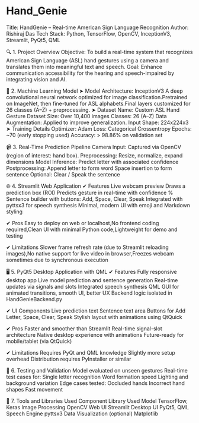 # Hand_Genie
Title: HandGenie – Real-time American Sign Language Recognition
Author: Rishiraj Das
Tech Stack: Python, TensorFlow, OpenCV, InceptionV3, Streamlit, PyQt5, QML

🔍 1. Project Overview
Objective:
To build a real-time system that recognizes American Sign Language (ASL) hand gestures using a camera and translates them into meaningful text and speech.
Goal:
Enhance communication accessibility for the hearing and speech-impaired by integrating vision and AI.

🧠 2. Machine Learning Model
➤ Model Architecture: InceptionV3
A deep convolutional neural network optimized for image classification.Pretrained on ImageNet, then fine-tuned for ASL alphabets.Final layers customized for 26 classes (A–Z) + preprocessing.
➤ Dataset
Name: Custom ASL Hand Gesture Dataset
Size: Over 10,400 images
Classes: 26 (A–Z)
Data Augmentation: Applied to improve generalization.
Input Shape: 224x224x3
➤ Training Details
Optimizer: Adam
Loss: Categorical Crossentropy
Epochs: ~70 (early stopping used)
Accuracy: > 98.86% on validation set

📹 3. Real-Time Prediction Pipeline
Camera Input: Captured via OpenCV (region of interest: hand box).
Preprocessing: Resize, normalize, expand dimensions
Model Inference: Predict letter with associated confidence
Postprocessing:
Append letter to form word
Space insertion to form sentence
Optional: Clear / Speak the sentence

🌐 4. Streamlit Web Application
✔ Features
Live webcam preview
Draws a prediction box (ROI)
Predicts gesture in real-time with confidence %
Sentence builder with buttons: Add, Space, Clear, Speak
Integrated with pyttsx3 for speech synthesis
Minimal, modern UI with emoji and Markdown styling

✔ Pros
Easy to deploy on web or localhost,No frontend coding required,Clean UI with minimal Python code,Lightweight for demo and testing

✔ Limitations
Slower frame refresh rate (due to Streamlit reloading images),No native support for live video in browser,Freezes webcam sometimes due to synchronous execution

🖥️ 5. PyQt5 Desktop Application with QML
✔ Features
Fully responsive desktop app
Live model prediction and sentence generation
Real-time updates via signals and slots
Integrated speech synthesis
QML GUI for animated transitions, smooth UI, better UX
Backend logic isolated in HandGenieBackend.py

✔ UI Components
Live prediction text
Sentence text area
Buttons for Add Letter, Space, Clear, Speak
Stylish layout with animations using QtQuick

✔ Pros
Faster and smoother than Streamlit
Real-time signal-slot architecture
Native desktop experience with animations
Future-ready for mobile/tablet (via QtQuick)

✔ Limitations
Requires PyQt and QML knowledge
Slightly more setup overhead
Distribution requires PyInstaller or similar

🧪 6. Testing and Validation
Model evaluated on unseen gestures
Real-time test cases for:
Single letter recognition
Word formation speed
Lighting and background variation
Edge cases tested:
Occluded hands
Incorrect hand shapes
Fast movement

🧰 7. Tools and Libraries Used
Component	Library Used
Model	TensorFlow, Keras
Image Processing	OpenCV
Web UI	Streamlit
Desktop UI	PyQt5, QML
Speech Engine	pyttsx3
Data Visualization (optional)	Matplotlib
